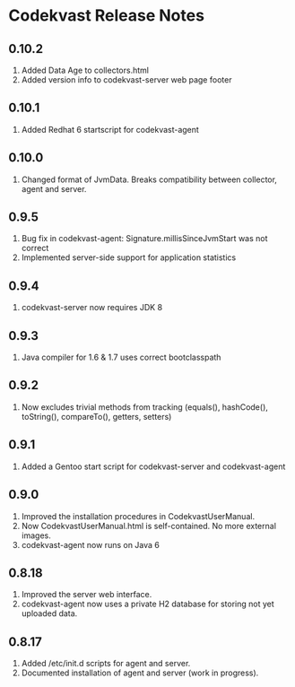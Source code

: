 # Codekvast Release Notes

## 0.10.2

1. Added Data Age to collectors.html
1. Added version info to codekvast-server web page footer

## 0.10.1

1. Added Redhat 6 startscript for codekvast-agent

## 0.10.0

1. Changed format of JvmData. Breaks compatibility between collector, agent and server.

## 0.9.5

1. Bug fix in codekvast-agent: Signature.millisSinceJvmStart was not correct
1. Implemented server-side support for application statistics

## 0.9.4

1. codekvast-server now requires JDK 8

## 0.9.3

1. Java compiler for 1.6 & 1.7 uses correct bootclasspath

## 0.9.2

1. Now excludes trivial methods from tracking (equals(), hashCode(), toString(), compareTo(), getters, setters)

## 0.9.1

1. Added a Gentoo start script for codekvast-server and codekvast-agent

## 0.9.0

1. Improved the installation procedures in CodekvastUserManual.
1. Now CodekvastUserManual.html is self-contained. No more external images.
1. codekvast-agent now runs on Java 6

## 0.8.18

1. Improved the server web interface.
1. codekvast-agent now uses a private H2 database for storing not yet uploaded data.

## 0.8.17

1. Added /etc/init.d scripts for agent and server.
1. Documented installation of agent and server (work in progress).
